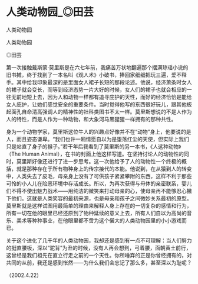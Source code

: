 # 人类动物园_◎田芸

人类动物园

人类动物园

◎田芸

第一次接触戴斯蒙·莫里斯是在六七年前，我痛苦万状地翻遍那个摆满琼瑶小说的旧书摊，终于找到了一本名叫《观人术》小破书，捧回家细细把玩三遍，爱不释手。其中给我印象最深的是里面女人裙子长短的那段论述。他说，经济萧条时女人的裙子就会变长，而等到经济态势一片大好的时候，女人们的裙子也就会相应的一往无前地短上去，因为人和动物一样都有追寻庇护的天性，而好的经济恰恰是能给女人庇护，让她们感觉安全的重要条件。当时觉得他写的东西很好玩儿，跟其他板起面孔自命清高强调人的精神性的社科类图书不太一样。莫里斯想说的不是人作为人的特性，而是人作为一种动物，和大象河马黑猩猩一样拥有的那种共性。

身为一个动物学家，莫里斯这位牛人的兴趣点好像并不在“动物”身上，他要说的是人，而且姿态谦卑。“我们也许一厢情愿自以为是堕落红尘的天使，但实际上我们只是站直了身子的猴子。”若干年后我看到了莫里斯的另一本书，《人这种动物》（The Human Animal），在书的封面上他这样写道。在坚持讨论人的动物性的同时，莫里斯好像还进行了进一步思考。这一次他给予了人的动物性一个终极的概括，就是那种存在于所有物种身上的传宗接代的本能。他说到，在从猿到人的转变中，人类失去了皮毛，母亲身上没有了可供孩子紧紧攀附的东西，这样不利于那些可怜的小人儿在险恶环境中存活成长。所以，为再次获得与母体的亲密联系，婴儿们不得不使出魅力战术——用纯洁的微笑来打动母亲的心，使母亲再不能够忍心撇下他们。这就是人类笑容的最初来源，也是母亲和孩子之间微妙关系最初的原型。莫里斯就是这样试图用最简单的理由来解释人身上存在的一切复杂的感情和行为，所有一切在他的眼里已经还原到了物种延续的意义上去，所有人们自以为高尚的音乐、美术等种种事业，在他眼里都不啻为这个偌大的人类动物园里的小小游戏而已。

关于这个进化了几千年的人类动物园，我却还是感到有一点不可理解：当人们努力的挺直腰板，深以“驼背”为丑的时候，没有人再会想到，弓着腰，面朝黄土前行，这曾经是我们祖先在直立行走之前的一个天性。你所唾弃的正是你曾经拥有的，对共同的从前，我还是感到怅然——为什么我们会忘记了那么多，甚至深以为耻呢？

（2002.4.22）